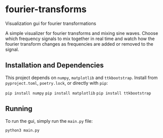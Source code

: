 # fourier-transforms

Visualization gui for fourier transformations

A simple visualizer for fourier transforms and mixing sine waves.
Choose which frequency signals to mix together in real time and 
watch how the fourier transform changes as frequencies are added or 
removed to the signal.

## Installation and Dependencies

This project depends on `numpy`, `matplotlib` and `ttkbootstrap`.
Install from `pyproject.toml`, `poetry.lock`, or directly with `pip`:

`pip install numpy`
`pip install matplotlib`
`pip install ttkbootstrap`

## Running

To run the gui, simply run the `main.py` file:

`python3 main.py`
